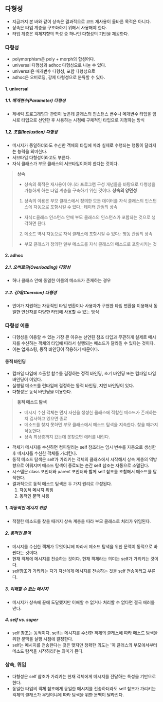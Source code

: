 ## 다형성

- 지금까지 본 바와 같이 상속은 결과적으로 코드 재사용이 올바른 목적은 아니다.
- 상속은 타입 계층을 구조화하기 위해서 사용해야 한다.
- 타입 계층은 객체지향의 특성 중 하나인 다형성의 기반을 제공한다.


### 다형성
- polymorphism은 poly + morph의 합성어다.
- universal 다형성과 adhoc 다형성으로 나눌 수 있다.
- universal은 매개변수 다형성, 포함 다형성으로
- adhoc은 오버로딩, 강제 다형성으로 분류할 수 있다.
#### 1. universal
##### 1.1. 매개변수(Parameter) 다형성
- 제네릭 프로그래밍과 관련이 높은데 클래스의 인스턴스 변수나 메개변수 타입을 임시로 타입으로 선언한 후 사용하는 시점에 구체적인 타입으로 지정하는 방식
##### 1.2. 포함(Inclustion) 다형성
- 메시지가 동일하더라도 수신한 객체의 타입에 따라 실제로 수행되는 행동이 달라지는 능력을 의미한다.
- 서브타입 다형성이라고도 부른다.
- 자식 클래스가 부모 클래스의 서브타입이어야 한다는 것이다.
> **상속**
> - 상속의 목적은 재사용이 아니라 프로그램 구성 개념들을 바탕으로 다형성을 가능하게 하는 타입 계층을 구축하기 위한 것이다.
> **상속의 양면성**
> 1. 상속의 이용은 부모 클래스에서 정의한 모든 데이터를 자식 클래스의 인스턴스에 자동으로 포함시킬 수 있다.: 데이터 관점의 상속
>   - 자식ㄷ클래스 인스턴스 안에 부모 클래스의 인스턴스가 포함되는 것으로 생각하면 된다.
> 2. 메소드 역시 자동으로 자식 클래스에 포함시킬 수 있다.: 행동 관점의 상속
>   - 부모 클래스가 정의한 일부 메소드를 자식 클래스의 메소드로 포함시키는 것
>


#### 2. adhoc
##### 2.1. 오버로딩(Overloading) 다형성
- 하나 클래스 안에 동일한 이름의 메소드가 존재하는 경우
##### 2.2. 강제(Coercion) 다형성
- 언어가 지원하는 자동적인 타입 변환이나 사용자가 구현한 타입 변환을 이용해서 동일한 연산자를 다양한 타입에 사용할 수 있는 방식

### 다형성 이용
- 다형성을 이용할 수 있는 가장 큰 이유는 선언된 참조 타입과 무관하게 실제로 메시지를 수신하는 객체의 타입에 따라서 실행되는 메소드가 달라질 수 있다는 것이다.
- 이는 업캐스팅, 동적 바인딩이 작용하기 때문이다.

#### 동적 바인딩
- 컴파일 타임에 호출할 함수를 결정하는 정적 바인딩, 초기 바인딩 또는 컴파일 타임 바인딩이 이있다.
- 실행될 메소드를 런타임에 결정하는 동적 바인딩, 지연 바인딩이 있다.
- 다형성은 동적 바인딩을 이용한다.

> **동적 메소드 탐색**
> - 메시지 수신 객체는 먼저 자신을 생성한 클래스에 적합한 메소드가 존재하는지 검사하고 있으면 종료
> - 메소드를 찾지 못하면 부모 클래스에서 메소드 탐색을 지속한다. 찾을 때까지 작동한다.
> - 상속 최상층까지 갔는데 못찾으면 에러를 내린다.

- 객체가 메시지를 수신하면 컴파일러는 self 참조라는 임시 변수를 자동으로 생성한 후 메시지를 수신한 객체를 가리킨다.
- 동적 메소드 탐색은 self가 가리키는 객체의 클래스에서 시작해서 상속 계층의 역방향으로 이뤄지며 메소드 탐색이 종료되는 순간 self 참조는 자동으로 소멸된다.
- 시스템은 class 포인터와 parent 포인터와 함께 self 참조를 조합해서 메소드를 탐색한다.
- 결과적으로 동적 메소드 탐색은 두 가지 원리로 구성된다.
  1. 자동적 메시지 위임
  2. 동적인 문맥 사용


##### 1. 자동적인 메시지 위임
- 적절한 메소드를 찾을 때까지 상속 계층을 따라 부모 클래스로 처리가 위임된다.
##### 2. 동적인 문맥
- 메시지를 수신한 객체가 무엇이냐에 따라서 메소드 탐색을 위한 문맥이 동적으로 바뀐다는 것이다.
- 현재 객체에 메시지를 전송하는 것이다. 현재 객체라는 의미는 self가 가리키는 것이다.
- self참조가 가리키는 자기 자신에게 메시지를 전송하는 것을 self 전송이라고 부른다.

##### 3. 이해할 수 없는 메시지
- 메시지가 상속에 끝에 도달했지만 이해할 수 없거나 처리할 수 없다면 결국 에러를 낸다.

##### 4. self vs. super
- self 참조는 동적이다. self는 메시지를 수신한 객체의 클래스에 따라 메소드 탐색을 위한 문맥을 실행 시점에 결정한다.
- self는 메시지를 전송한다는 것은 맞지만 정확한 의도는 '이 클래스의 부모에서부터 메소드 탐색을 시작하라!'는 의미가 된다.


### 상속, 위임
- 다형성은 self 참조가 가리키는 현재 객체에게 메시지를 전달하는 특성을 기반으로 한다.
- 동일한 타입의 객체 참조에게 동일한 메시지를 전송하더라도 self 참조가 가리키는 객체의 클래스가 무엇이냐에 따라 탐색을 위한 문맥이 달라진다.


